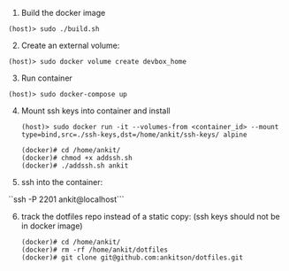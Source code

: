 1. Build the docker image

`(host)> sudo ./build.sh`

2. Create an external volume: 

`(host)> sudo docker volume create devbox_home`

3. Run container

`(host)> sudo docker-compose up`

4. Mount ssh keys into container and install

    ```
    (host)> sudo docker run -it --volumes-from <container_id> --mount type=bind,src=./ssh-keys,dst=/home/ankit/ssh-keys/ alpine
       
    (docker)# cd /home/ankit/
    (docker)# chmod +x addssh.sh
    (docker)# ./addssh.sh ankit 
    ```

5. ssh into the container:

  ``ssh -P 2201 ankit@localhost```

6. track the dotfiles repo instead of a static copy: (ssh keys should not be in docker image)

   ```
   (docker)# cd /home/ankit/
   (docker)# rm -rf /home/ankit/dotfiles
   (docker)# git clone git@github.com:ankitson/dotfiles.git
   ```

